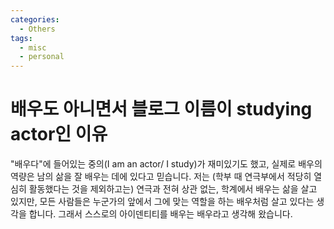```yaml
---
categories:
  - Others
tags:
  - misc
  - personal
---
```


# 배우도 아니면서 블로그 이름이 studying actor인 이유

"배우다"에 들어있는 중의(I am an actor/ I study)가 재미있기도 했고, 실제로 배우의 역량은 남의 삶을 잘 배우는 데에 있다고 믿습니다. 저는 (학부 때 연극부에서 적당히 열심히 활동했다는 것을 제외하고는) 연극과 전혀 상관 없는, 학계에서 배우는 삶을 살고 있지만, 모든 사람들은 누군가의 앞에서 그에 맞는 역할을 하는 배우처럼 살고 있다는 생각을 합니다. 그래서 스스로의 아이덴티티를 배우는 배우라고 생각해 왔습니다.
